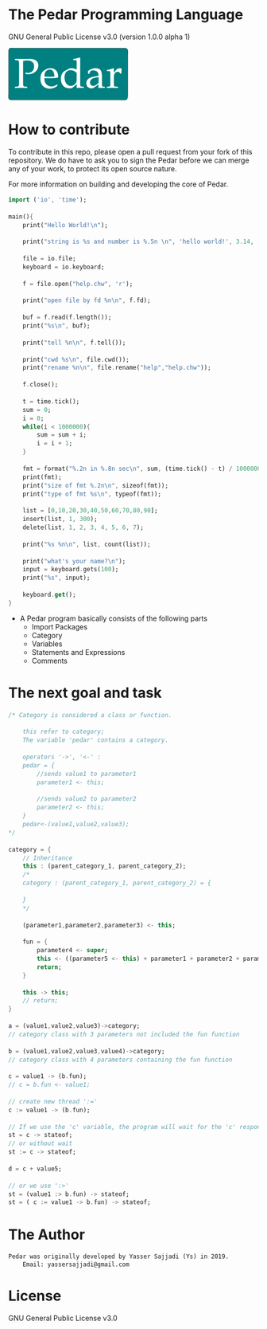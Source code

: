 # The Pedar Programming Language
GNU General Public License v3.0
(version 1.0.0 alpha 1)

![Gopher image](pedar-small.png)

# How to contribute
To contribute in this repo, please open a pull request from your fork of this repository. We do have to ask you to sign the Pedar before we can merge any of your work, to protect its open source nature.

For more information on building and developing the core of Pedar.

```dart
import ('io', 'time');

main(){
    print("Hello World!\n");

    print("string is %s and number is %.5n \n", 'hello world!', 3.14, 'format %n\n', 2);

    file = io.file;
    keyboard = io.keyboard;

    f = file.open("help.chw", 'r');

    print("open file by fd %n\n", f.fd);

    buf = f.read(f.length());
    print("%s\n", buf);

    print("tell %n\n", f.tell());

    print("cwd %s\n", file.cwd());
    print("rename %n\n", file.rename("help","help.chw"));

    f.close();

    t = time.tick();
    sum = 0;
    i = 0;
    while(i < 1000000){
        sum = sum + i;
        i = i + 1;
    }

    fmt = format("%.2n in %.8n sec\n", sum, (time.tick() - t) / 1000000);
    print(fmt);
    print("size of fmt %.2n\n", sizeof(fmt));
    print("type of fmt %s\n", typeof(fmt));

    list = [0,10,20,30,40,50,60,70,80,90];
    insert(list, 1, 300);
    delete(list, 1, 2, 3, 4, 5, 6, 7);

    print("%s %n\n", list, count(list));

    print("what's your name?\n");
    input = keyboard.gets(100);
    print("%s", input);

    keyboard.get();
}
```

+ A Pedar program basically consists of the following parts
    - Import Packages
    - Category
    - Variables
    - Statements and Expressions
    - Comments

# The next goal and task

```dart
/* Category is considered a class or function. 
    
    this refer to category;
    The variable 'pedar' contains a category.
    
    operators '->', '<-' :
    pedar = {
        //sends value1 to parameter1
        parameter1 <- this;
        
        //sends value2 to parameter2
        parameter2 <- this;
    }
    pedar<-(value1,value2,value3);
*/

category = {
    // Inheritance
    this : (parent_category_1, parent_category_2);
    /*
    category : (parent_category_1, parent_category_2) = {
    
    }
    */
    
    (parameter1,parameter2,parameter3) <- this;

    fun = {
        parameter4 <- super;
        this <- ((parameter5 <- this) + parameter1 + parameter2 + parameter3 + parameter4);
        return;
    }
    
    this -> this;
    // return;
}

a = (value1,value2,value3)->category;
// category class with 3 parameters not included the fun function

b = (value1,value2,value3,value4)->category;
// category class with 4 parameters containing the fun function

c = value1 -> (b.fun);
// c = b.fun <- value1;

// create new thread ':='
c := value1 -> (b.fun);

// If we use the 'c' variable, the program will wait for the 'c' response.
st = c -> stateof;
// or without wait
st := c -> stateof;

d = c + value5;

// or we use ':>' 
st = (value1 :> b.fun) -> stateof;
st = ( c := value1 -> b.fun) -> stateof;

```

# The Author
    Pedar was originally developed by Yasser Sajjadi (Ys) in 2019.
        Email: yassersajjadi@gmail.com

# License
GNU General Public License v3.0
